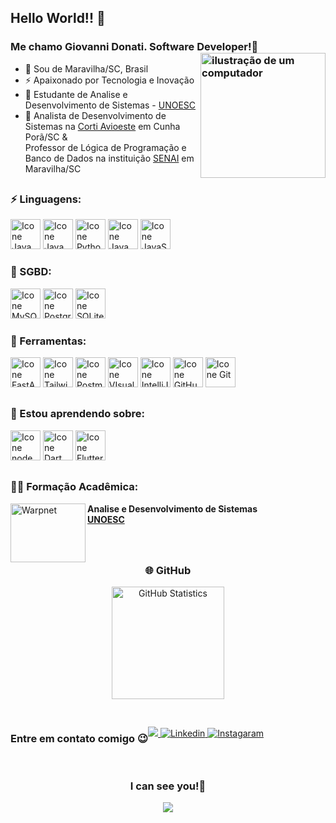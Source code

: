 
## Hello World!! 👋
### Me chamo Giovanni Donati. Software Developer!🐧 <img src="https://raw.githubusercontent.com/MicaelliMedeiros/micaellimedeiros/master/image/computer-illustration.png" alt="ilustração de um computador" min-width="200px" max-width="200px" width="200px" align="right">

- 🔰  Sou de Maravilha/SC, Brasil
- ⚡ Apaixonado por Tecnologia e Inovação
- 🧠 Estudante de Analise e Desenvolvimento de Sistemas - [UNOESC](https://www.unoesc.edu.br)
- 🏦 Analista de Desenvolvimento de Sistemas na [Corti Avioeste](https://avioeste.com.br/) em Cunha Porã/SC &     
 Professor de Lógica de Programação e Banco de Dados na instituição [SENAI](https://sc.senai.br/) em Maravilha/SC

##

### ⚡ Linguagens:
[<img height="48px" width="48px" alt="Icone Java" src="https://skillicons.dev/icons?i=java"/>](https://www.oracle.com/br/java/)
[<img height="48px" width="48px" alt="Icone Java" src="https://skillicons.dev/icons?i=spring"/>](https://spring.io/projects/spring-boot)
[<img height="48px" width="48px" alt="Icone Python" src="https://skillicons.dev/icons?i=python"/>](https://www.python.org/)
[<img height="48px" width="48px" alt="Icone Java" src="https://skillicons.dev/icons?i=react"/>](https://react.dev)
[<img height="48px" width="48px" alt="Icone JavaScript" src="https://skillicons.dev/icons?i=js"/>](https://developer.mozilla.org/pt-BR/docs/Web/JavaScript)

### 💾 SGBD:
[<img height="48px" width="48px" alt="Icone MySQL" src="https://skillicons.dev/icons?i=mysql"/>](https://www.mysql.com/)
[<img height="48px" width="48px" alt="Icone PostgreSQL" src="https://skillicons.dev/icons?i=postgresql"/>](https://www.postgresql.org/)
[<img height="48px" width="48px" alt="Icone SQLite" src="https://skillicons.dev/icons?i=sqlite"/>](https://www.sqlite.org/)

### 🔬 Ferramentas:
[<img height="48px" width="48px" alt="Icone FastAPI" src="https://skillicons.dev/icons?i=fastapi"/>](https://fastapi.tiangolo.com/)
[<img height="48px" width="48px" alt="Icone TailwindCss" src="https://skillicons.dev/icons?i=tailwindcss"/>](https://tailwindcss.com/)
[<img height="48px" width="48px" alt="Icone Postman" src="https://skillicons.dev/icons?i=postman"/>](https://www.postman.com/)
[<img height="48px" width="48px" alt="Icone VIsual Studio Code" src="https://skillicons.dev/icons?i=vscode"/>](https://code.visualstudio.com/)
[<img height="48px" width="48px" alt="Icone IntelliJ IDEA" src="https://skillicons.dev/icons?i=idea"/>](https://www.jetbrains.com/idea/)
[<img height="48px" width="48px" alt="Icone GitHub" src="https://skillicons.dev/icons?i=github"/>](https://github.com/)
[<img height="48px" width="48px" alt="Icone Git" src="https://skillicons.dev/icons?i=git"/>](https://git-scm.com/)
##

### 🔭 Estou aprendendo sobre:
[<img height="48px" width="48px" alt="Icone node" src="https://skillicons.dev/icons?i=nodejs"/>](https://node.dev)
[<img height="48px" width="48px" alt="Icone Dart" src="https://skillicons.dev/icons?i=dart"/>](https://dart.dev)
[<img height="48px" width="48px" alt="Icone Flutter" src="https://skillicons.dev/icons?i=flutter"/>](https://flutter.dev)
##

### 👨‍🎓 Formação Acadêmica:

[<img align="left" height="94px" width="120px" alt="Warpnet" src="https://acad.unoesc.edu.br/academico/images/logo-unoesc-colorido.png"/>](https://www.unoesc.edu.br/)
**Analise e Desenvolvimento de Sistemas** \
[**UNOESC**](https://graduacao.uninassau.digital/)</br> </br> </br>

##

<h3 align="center">🌐 GitHub</h3>
  
<div align="center">
<!--   <img height="153px" alt="GitHub Statistics" src="http://github-readme-streak-stats.herokuapp.com/?user=GiovanniDonati&amp;theme=radical"/></br> -->
  <img height="180px" alt="GitHub Statistics" src="https://github-readme-stats.vercel.app/api/top-langs/?username=GiovanniDonati&layout=compact&langs_count=7&theme=radical"/>
</div>

##

<div align="center" style="display: flex;">
  <h3>Entre em contato comigo 😉</h3>
  <p>
    <a href = "mailto:grdonati99@gmail.com">
      <img src="https://img.shields.io/badge/Gmail-D14836?style=for-the-badge&logo=gmail&logoColor=white" target="_blank">
    </a> 
    <a href="https://www.linkedin.com/in/giovanni-rizzi-donati/">
      <img src="https://img.shields.io/badge/LinkedIn-0077B5?style=for-the-badge&logo=linkedin&logoColor=white" alt="Linkedin"/>
    </a> 
    <a href="https://www.instagram.com/giovanni_donatii/">
      <img src="https://img.shields.io/badge/Instagram-E4405F?style=for-the-badge&logo=instagram&logoColor=white" alt="Instagaram"/>
    </a>
  </p>
</div>
</br>
<h3 align="center">I can see you!👀</h3>
<p align="center"> <img align="center" src="https://profile-counter.glitch.me/GiovanniDonati/count.svg" /></p>
